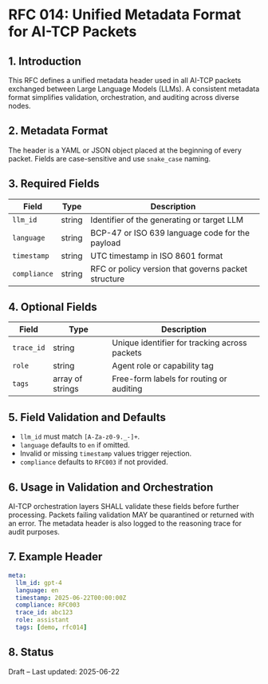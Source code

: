 # RFC 014: Unified Metadata Format for AI-TCP Packets

## 1. Introduction
This RFC defines a unified metadata header used in all AI-TCP packets exchanged between Large Language Models (LLMs). A consistent metadata format simplifies validation, orchestration, and auditing across diverse nodes.

## 2. Metadata Format
The header is a YAML or JSON object placed at the beginning of every packet. Fields are case-sensitive and use `snake_case` naming.

## 3. Required Fields
| Field | Type | Description |
|-------|------|-------------|
| `llm_id` | string | Identifier of the generating or target LLM |
| `language` | string | BCP-47 or ISO 639 language code for the payload |
| `timestamp` | string | UTC timestamp in ISO 8601 format |
| `compliance` | string | RFC or policy version that governs packet structure |

## 4. Optional Fields
| Field | Type | Description |
|-------|------|-------------|
| `trace_id` | string | Unique identifier for tracking across packets |
| `role` | string | Agent role or capability tag |
| `tags` | array of strings | Free-form labels for routing or auditing |

## 5. Field Validation and Defaults
- `llm_id` must match `[A-Za-z0-9._-]+`.
- `language` defaults to `en` if omitted.
- Invalid or missing `timestamp` values trigger rejection.
- `compliance` defaults to `RFC003` if not provided.

## 6. Usage in Validation and Orchestration
AI-TCP orchestration layers SHALL validate these fields before further processing. Packets failing validation MAY be quarantined or returned with an error. The metadata header is also logged to the reasoning trace for audit purposes.

## 7. Example Header
```yaml
meta:
  llm_id: gpt-4
  language: en
  timestamp: 2025-06-22T00:00:00Z
  compliance: RFC003
  trace_id: abc123
  role: assistant
  tags: [demo, rfc014]
```

## 8. Status
Draft – Last updated: 2025-06-22
